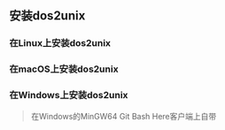 ## 安装dos2unix

### 在Linux上安装dos2unix

### 在macOS上安装dos2unix

### 在Windows上安装dos2unix

> 在Windows的MinGW64 Git Bash Here客户端上自带
